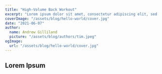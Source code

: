 ```yaml
---
title: "High-Volume Back Workout"
excerpt: "Lorem ipsum dolor sit amet, consectetur adipiscing elit, sed do eiusmod tempor incididunt ut labore et dolore magna aliqua. Praesent elementum facilisis leo vel fringilla est ullamcorper eget. At imperdiet dui accumsan sit amet nulla facilities morbi tempus."
coverImage: "/assets/blog/hello-world/cover.jpg"
date: "2021-06-07"
author:
  name: Andrew Gilliland
  picture: "/assets/blog/authors/tim.jpeg"
ogImage:
  url: "/assets/blog/hello-world/cover.jpg"
---
```


## Lorem Ipsum
